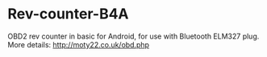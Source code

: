 # Rev-counter-B4A
OBD2 rev counter in basic for Android, for use with Bluetooth ELM327 plug.
More details: http://moty22.co.uk/obd.php
